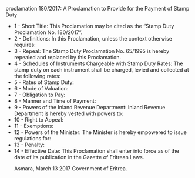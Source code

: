 proclamation 180&#x2F;2017: A Proclamation to Provide for the Payment of Stamp Duty

<ul>
			<li>1 - Short Title: This Proclamation may be cited as the “Stamp Duty Proclamation No. 180&#x2F;2017”.<ul>
			</ul></li>			<li>2 - Definitions: In this Proclamation, unless the context otherwise requires:<ul>
			</ul></li>			<li>3 - Repeal: The Stamp Duty Proclamation No. 65&#x2F;1995 is hereby repealed and replaced by this Proclamation.<ul>
			</ul></li>			<li>4 - Schedules of Instruments Chargeable with Stamp Duty Rates: The stamp duty on each instrument shall be charged, levied and collected at the following rates:<ul>
			</ul></li>			<li>5 - Rates of Stamp Duty: <ul>
			</ul></li>			<li>6 - Mode of Valuation: <ul>
			</ul></li>			<li>7 - Obligation to Pay: <ul>
			</ul></li>			<li>8 - Manner and Time of Payment: <ul>
			</ul></li>			<li>9 - Powers of the Inland Revenue Department: Inland Revenue Department is hereby vested with powers to:<ul>
			</ul></li>			<li>10 - Right to Appeal: <ul>
			</ul></li>			<li>11 - Exemptions: <ul>
			</ul></li>			<li>12 - Powers of the Minister: The Minister is hereby empowered to issue regulations for:<ul>
			</ul></li>			<li>13 - Penalty: <ul>
			</ul></li>			<li>14 - Effective Date: This Proclamation shall enter into force as of the date of its publication in the Gazette of Eritrean Laws.

Asmara, March 13 2017 Government of Eritrea.<ul>
			</ul></li></ul>